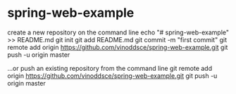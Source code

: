 # spring-web-example


create a new repository on the command line
echo "# spring-web-example" >> README.md
git init
git add README.md
git commit -m "first commit"
git remote add origin https://github.com/vinoddsce/spring-web-example.git
git push -u origin master


…or push an existing repository from the command line
git remote add origin https://github.com/vinoddsce/spring-web-example.git
git push -u origin master